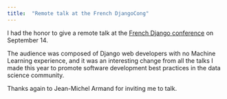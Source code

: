 ```yaml
---
title:  "Remote talk at the French DjangoCong"
---
```


I had the honor to give a remote talk at the [French Django conference](http://djangocong.org/2019/) on September 14. 

The audience was composed of Django web developers with no Machine Learning experience, and it was an interesting change 
from all the talks I made this year to promote software development best practices in the data science community. 

Thanks again to Jean-Michel Armand for inviting me to talk. 
